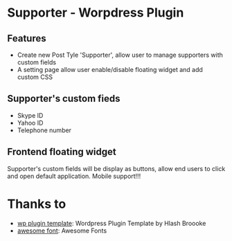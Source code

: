 # Supporter - Worpdress Plugin

## Features
- Create new Post Tyle 'Supporter', allow user to manage supporters with custom fields
- A setting page allow user enable/disable floating widget and add custom CSS

## Supporter's custom fieds
- Skype ID
- Yahoo ID
- Telephone number

## Frontend floating widget
Supporter's custom fields will be display as buttons, allow end users to click and open default application. Mobile support!!!

# Thanks to
- [wp plugin template]: Wordpress Plugin Template by Hlash Broooke
- [awesome font]: Awesome Fonts

[wp plugin template]:https://github.com/hlashbrooke/WordPress-Plugin-Template
[awesome font]:http://fortawesome.github.io/Font-Awesome/